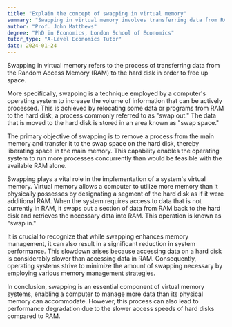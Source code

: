```yaml
---
title: "Explain the concept of swapping in virtual memory"
summary: "Swapping in virtual memory involves transferring data from RAM to the hard disk, allowing for more available space in memory for active processes."
author: "Prof. John Matthews"
degree: "PhD in Economics, London School of Economics"
tutor_type: "A-Level Economics Tutor"
date: 2024-01-24
---
```


Swapping in virtual memory refers to the process of transferring data from the Random Access Memory (RAM) to the hard disk in order to free up space.

More specifically, swapping is a technique employed by a computer's operating system to increase the volume of information that can be actively processed. This is achieved by relocating some data or programs from RAM to the hard disk, a process commonly referred to as "swap out." The data that is moved to the hard disk is stored in an area known as "swap space."

The primary objective of swapping is to remove a process from the main memory and transfer it to the swap space on the hard disk, thereby liberating space in the main memory. This capability enables the operating system to run more processes concurrently than would be feasible with the available RAM alone.

Swapping plays a vital role in the implementation of a system's virtual memory. Virtual memory allows a computer to utilize more memory than it physically possesses by designating a segment of the hard disk as if it were additional RAM. When the system requires access to data that is not currently in RAM, it swaps out a section of data from RAM back to the hard disk and retrieves the necessary data into RAM. This operation is known as "swap in."

It is crucial to recognize that while swapping enhances memory management, it can also result in a significant reduction in system performance. This slowdown arises because accessing data on a hard disk is considerably slower than accessing data in RAM. Consequently, operating systems strive to minimize the amount of swapping necessary by employing various memory management strategies.

In conclusion, swapping is an essential component of virtual memory systems, enabling a computer to manage more data than its physical memory can accommodate. However, this process can also lead to performance degradation due to the slower access speeds of hard disks compared to RAM.
    